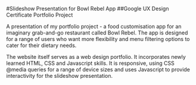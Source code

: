 #Slideshow Presentation for Bowl Rebel App
##Google UX Design Certificate Portfolio Project

A presentation of my portfolio project -  a food customisation app for an imaginary grab-and-go restaurant called Bowl Rebel. The app is designed for a range of users who want more flexibility and menu filtering options to cater for their dietary needs.

The website itself serves as a web design portfolio. It incorporates newly learned HTML, CSS and Javascript skills. It is responsive, using CSS @media queries for a range of device sizes and uses Javascript to provide interactivity for the slideshow presentation.
